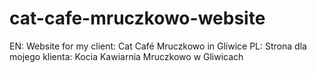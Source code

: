 # cat-cafe-mruczkowo-website
EN: Website for my client: Cat Café Mruczkowo in Gliwice
PL: Strona dla mojego klienta: Kocia Kawiarnia Mruczkowo w Gliwicach
